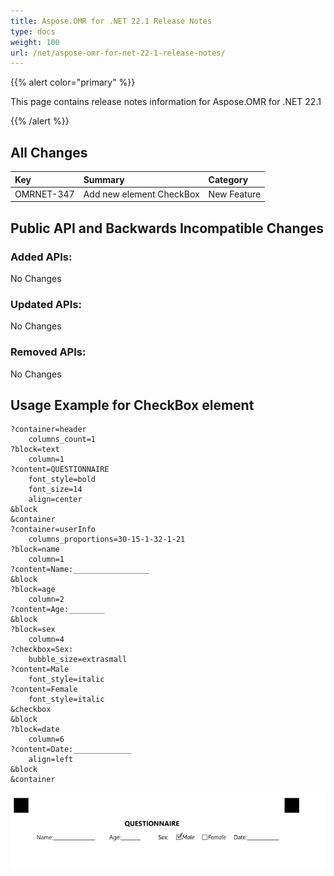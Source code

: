 ```yaml
---
title: Aspose.OMR for .NET 22.1 Release Notes
type: docs
weight: 100
url: /net/aspose-omr-for-net-22-1-release-notes/
---
```


{{% alert color="primary" %}} 

This page contains release notes information for Aspose.OMR for .NET 22.1

{{% /alert %}} 
## **All Changes**
|**Key**|**Summary**|**Category**|
| :- | :- | :- |
|OMRNET-347|Add new element CheckBox|New Feature|

## **Public API and Backwards Incompatible Changes**
### **Added APIs:**
No Changes
### **Updated APIs:**
No Changes
### **Removed APIs:**
No Changes

## **Usage Example for CheckBox element**
```code
?container=header
	columns_count=1
?block=text
	column=1
?content=QUESTIONNAIRE
	font_style=bold
	font_size=14
	align=center
&block
&container
?container=userInfo
	columns_proportions=30-15-1-32-1-21
?block=name
	column=1
?content=Name:_________________
&block
?block=age
	column=2
?content=Age:________
&block
?block=sex
	column=4
?checkbox=Sex:
	bubble_size=extrasmall
?content=Male
	font_style=italic
?content=Female
	font_style=italic
&checkbox
&block
?block=date
	column=6
?content=Date:_____________
	align=left
&block
&container
```
![todo:image_alt_text](checkBox1.png)